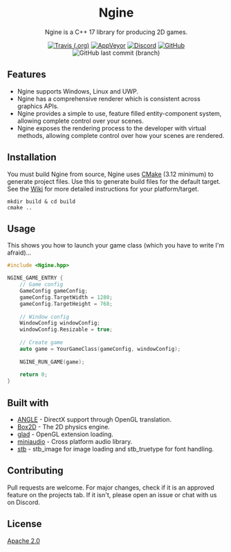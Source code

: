 <h1 align="center">Ngine</h1>

<p align="center">
Ngine is a C++ 17 library for producing 2D games.
</p>

<p align="center">
    <a href="https://travis-ci.org/NerdThings/Ngine"><img alt="Travis (.org)" src="https://img.shields.io/travis/NerdThings/Ngine?label=Linux%20%28master%29&logo=travis&style=for-the-badge"></a>
    <a href="https://ci.appveyor.com/project/Rover656/ngine/branch/master"><img alt="AppVeyor" src="https://img.shields.io/appveyor/build/Rover656/ngine?label=Windows%20%28master%29&logo=appveyor&style=for-the-badge"></a>
    <a href="https://discord.nerdthings.dev"><img alt="Discord" src="https://img.shields.io/discord/452810843852374016?label=Discord&logo=discord&style=for-the-badge"></a>
    <a href="https://choosealicense.com/licenses/apache-2.0/"><img alt="GitHub" src="https://img.shields.io/github/license/NerdThings/Ngine?logo=apache&style=for-the-badge"></a>
    <img alt="GitHub last commit (branch)" src="https://img.shields.io/github/last-commit/NerdThings/Ngine/develop?label=Last%20Commit%20%28develop%29&logo=github&style=for-the-badge">
</p>

## Features

- Ngine supports Windows, Linux and UWP.
- Ngine has a comprehensive renderer which is consistent across graphics APIs.
- Ngine provides a simple to use, feature filled entity-component system, allowing complete control over your scenes.
- Ngine exposes the rendering process to the developer with virtual methods, allowing complete control over how your scenes are rendered.

## Installation

You must build Ngine from source, Ngine uses [CMake](https://cmake.org/download/) (3.12 minimum) to generate project files. Use this to generate build files for the default target. See the [Wiki](https://github.com/NerdThings/Ngine/wiki/) for more detailed instructions for your platform/target.

```
mkdir build & cd build
cmake ..
```

## Usage

This shows you how to launch your game class (which you have to write I'm afraid)...

```c++
#include <Ngine.hpp>

NGINE_GAME_ENTRY {
    // Game config
    GameConfig gameConfig;
    gameConfig.TargetWidth = 1280;
    gameConfig.TargetHeight = 768;
    
    // Window config
    WindowConfig windowConfig;
    windowConfig.Resizable = true;
    
    // Create game
    auto game = YourGameClass(gameConfig, windowConfig);
    
    NGINE_RUN_GAME(game);
    
    return 0;
}
```

## Built with

- [ANGLE](https://chromium.googlesource.com/angle/angle) - DirectX support through OpenGL translation.
- [Box2D](https://github.com/erincatto/box2d) - The 2D physics engine.
- [glad](https://glad.dav1d.de/) - OpenGL extension loading.
- [miniaudio](https://github.com/dr-soft/miniaudio) - Cross platform audio library.
- [stb](https://github.com/nothings/stb) - stb_image for image loading and stb_truetype for font handling.

## Contributing
Pull requests are welcome. For major changes, check if it is an approved feature on the projects tab. If it isn't, please open an issue or chat with us on Discord.

## License
[Apache 2.0](https://choosealicense.com/licenses/apache-2.0/)
